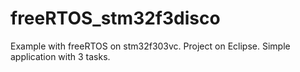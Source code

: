 # freeRTOS_stm32f3disco
Example with freeRTOS on stm32f303vc. Project on Eclipse.
Simple application with 3	 tasks.
